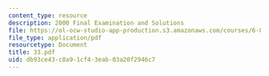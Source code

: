 ```yaml
---
content_type: resource
description: 2000 Final Examination and Solutions
file: https://ol-ocw-studio-app-production.s3.amazonaws.com/courses/6-821-programming-languages-fall-2002/db93ce43c8a91cf43eab03a20f2946c7_33.pdf
file_type: application/pdf
resourcetype: Document
title: 33.pdf
uid: db93ce43-c8a9-1cf4-3eab-03a20f2946c7
---
```

